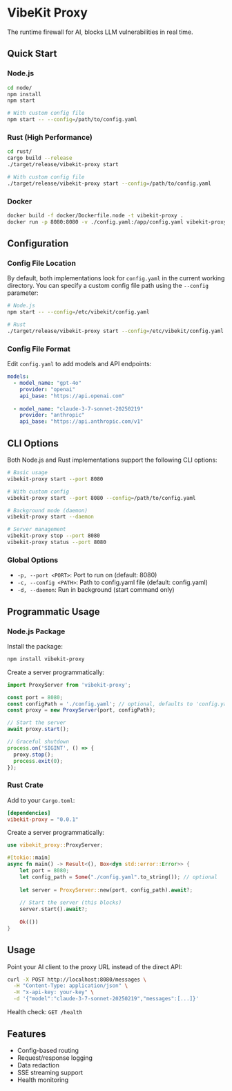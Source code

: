 # VibeKit Proxy

The runtime firewall for AI, blocks LLM vulnerabilities in real time.

## Quick Start

### Node.js

```bash
cd node/
npm install
npm start

# With custom config file
npm start -- --config=/path/to/config.yaml
```

### Rust (High Performance)

```bash
cd rust/
cargo build --release
./target/release/vibekit-proxy start

# With custom config file
./target/release/vibekit-proxy start --config=/path/to/config.yaml
```

### Docker

```bash
docker build -f docker/Dockerfile.node -t vibekit-proxy .
docker run -p 8080:8080 -v ./config.yaml:/app/config.yaml vibekit-proxy
```

## Configuration

### Config File Location

By default, both implementations look for `config.yaml` in the current working directory. You can specify a custom config file path using the `--config` parameter:

```bash
# Node.js
npm start -- --config=/etc/vibekit/config.yaml

# Rust
./target/release/vibekit-proxy start --config=/etc/vibekit/config.yaml
```

### Config File Format

Edit `config.yaml` to add models and API endpoints:

```yaml
models:
  - model_name: "gpt-4o"
    provider: "openai"
    api_base: "https://api.openai.com"
  
  - model_name: "claude-3-7-sonnet-20250219"
    provider: "anthropic"
    api_base: "https://api.anthropic.com/v1"
```

## CLI Options

Both Node.js and Rust implementations support the following CLI options:

```bash
# Basic usage
vibekit-proxy start --port 8080

# With custom config
vibekit-proxy start --port 8080 --config=/path/to/config.yaml

# Background mode (daemon)
vibekit-proxy start --daemon

# Server management
vibekit-proxy stop --port 8080
vibekit-proxy status --port 8080
```

### Global Options
- `-p, --port <PORT>`: Port to run on (default: 8080)
- `-c, --config <PATH>`: Path to config.yaml file (default: config.yaml)
- `-d, --daemon`: Run in background (start command only)

## Programmatic Usage

### Node.js Package

Install the package:
```bash
npm install vibekit-proxy
```

Create a server programmatically:
```javascript
import ProxyServer from 'vibekit-proxy';

const port = 8080;
const configPath = './config.yaml'; // optional, defaults to 'config.yaml'
const proxy = new ProxyServer(port, configPath);

// Start the server
await proxy.start();

// Graceful shutdown
process.on('SIGINT', () => {
  proxy.stop();
  process.exit(0);
});
```

### Rust Crate

Add to your `Cargo.toml`:
```toml
[dependencies]
vibekit-proxy = "0.0.1"
```

Create a server programmatically:
```rust
use vibekit_proxy::ProxyServer;

#[tokio::main]
async fn main() -> Result<(), Box<dyn std::error::Error>> {
    let port = 8080;
    let config_path = Some("./config.yaml".to_string()); // optional
    
    let server = ProxyServer::new(port, config_path).await?;
    
    // Start the server (this blocks)
    server.start().await?;
    
    Ok(())
}
```

## Usage

Point your AI client to the proxy URL instead of the direct API:

```bash
curl -X POST http://localhost:8080/messages \
  -H "Content-Type: application/json" \
  -H "x-api-key: your-key" \
  -d '{"model":"claude-3-7-sonnet-20250219","messages":[...]}'
```

Health check: `GET /health`


## Features

- Config-based routing
- Request/response logging
- Data redaction
- SSE streaming support
- Health monitoring